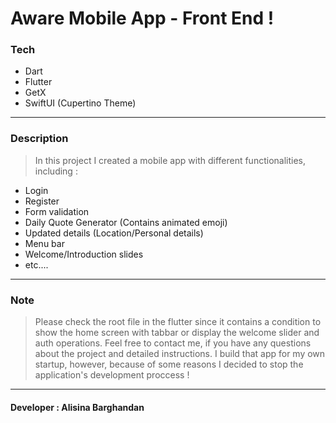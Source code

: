 # Aware Mobile App - Front End ! 

### Tech
- Dart
- Flutter
- GetX
- SwiftUI (Cupertino Theme)
------------

### Description
> In this project I created a mobile app with different functionalities, including :
 - Login
 - Register
 - Form validation
 - Daily Quote Generator (Contains animated emoji)
 - Updated details (Location/Personal details)
 - Menu bar
 - Welcome/Introduction slides
 - etc....
 
------------
### Note
> Please check the root file in the flutter since it contains a condition to show the home screen with tabbar or display the welcome slider and auth operations.
> Feel free to contact me, if you have any questions about the project and detailed instructions.
> I build that app for my own startup, however, because of some reasons I decided to stop the application's development proccess !
------------

#### Developer : Alisina Barghandan
